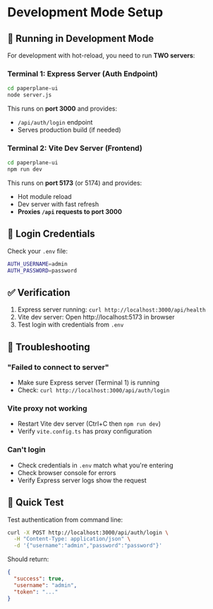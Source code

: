 # Development Mode Setup

## 🚀 Running in Development Mode

For development with hot-reload, you need to run **TWO servers**:

### Terminal 1: Express Server (Auth Endpoint)
```bash
cd paperplane-ui
node server.js
```
This runs on **port 3000** and provides:
- `/api/auth/login` endpoint
- Serves production build (if needed)

### Terminal 2: Vite Dev Server (Frontend)
```bash
cd paperplane-ui
npm run dev
```
This runs on **port 5173** (or 5174) and provides:
- Hot module reload
- Dev server with fast refresh
- **Proxies `/api` requests to port 3000**

## 🔐 Login Credentials

Check your `.env` file:
```bash
AUTH_USERNAME=admin
AUTH_PASSWORD=password
```

## ✅ Verification

1. Express server running: `curl http://localhost:3000/api/health`
2. Vite dev server: Open http://localhost:5173 in browser
3. Test login with credentials from `.env`

## 🔧 Troubleshooting

### "Failed to connect to server"
- Make sure Express server (Terminal 1) is running
- Check: `curl http://localhost:3000/api/auth/login`

### Vite proxy not working
- Restart Vite dev server (Ctrl+C then `npm run dev`)
- Verify `vite.config.ts` has proxy configuration

### Can't login
- Check credentials in `.env` match what you're entering
- Check browser console for errors
- Verify Express server logs show the request

## 📝 Quick Test

Test authentication from command line:
```bash
curl -X POST http://localhost:3000/api/auth/login \
  -H "Content-Type: application/json" \
  -d '{"username":"admin","password":"password"}'
```

Should return:
```json
{
  "success": true,
  "username": "admin",
  "token": "..."
}
```
